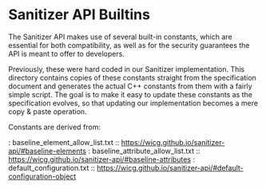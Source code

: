 # Sanitizer API Builtins

The Sanitizer API makes use of several built-in constants, which are essential
for both compatibility, as well as for the security guarantees the API is meant
to offer to developers.

Previously, these were hard coded in our Sanitizer implementation. This
directory contains copies of these constants straight from the specification
document and generates the actual C++ constants from them with a fairly simple
script. The goal is to make it easy to update these constants as the
specification evolves, so that updating our implementation becomes a mere
copy & paste operation.

Constants are derived from:

: baseline_element_allow_list.txt
:: https://wicg.github.io/sanitizer-api/#baseline-elements
: baseline_attribute_allow_list.txt
:: https://wicg.github.io/sanitizer-api/#baseline-attributes
: default_configuration.txt
:: https://wicg.github.io/sanitizer-api/#default-configuration-object
